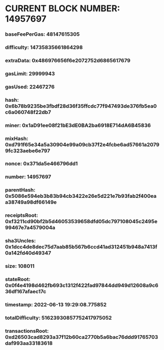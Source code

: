 # CURRENT BLOCK NUMBER: 14957697

### baseFeePerGas: 48147615305
### difficulty: 14735835661864298
### extraData: 0x486976656f6e2072752d6865617679
### gasLimit: 29999943
### gasUsed: 22467276
### hash: 0x6b78b9235be3fbdf28d36f35ffcdc77f947493de376fb5ea0c6a060748f22db7
### miner: 0x1aD91ee08f21bE3dE0BA2ba6918E714dA6B45836
### mixHash: 0xd791f65e34a5a30904e99a09cb37f2e4fcbe6ad57661a20799fc323aebe6e797
### nonce: 0x371da5e466796dd1
### number: 14957697
### parentHash: 0x5086e594eb3b83b94cb3422e26e5d221e7b93fab2f400eaa38749a98df66149e
### receiptsRoot: 0xf3211cd90bf2b5d46053539658dfd05dc797108045c2495e99467e7a4579004a
### sha3Uncles: 0x1dcc4de8dec75d7aab85b567b6ccd41ad312451b948a7413f0a142fd40d49347
### size: 108011
### stateRoot: 0x0f4e4198d462fb693c1312f422fad97844dd949d12608a9c636df167afaec17c
### timestamp: 2022-06-13 19:29:08.775852
### totalDifficulty: 51623930857752417975052
### transactionsRoot: 0xd26503cad8293a37f12b60ca2770b5a6bac76ddd91765703daf993aa33183618
